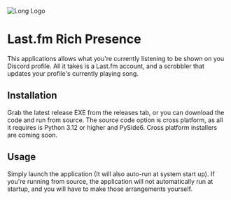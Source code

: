 ![Long Logo](https://files.catbox.moe/y4213i.png)
# Last.fm Rich Presence
This applications allows what you're currently listening to be shown on you Discord profile. All it takes is a Last.fm account, and a scrobbler that updates your profile's currently playing song.

## Installation
Grab the latest release EXE from the releases tab, or you can download the code and run from source. The source code option is cross platform, as all it requires is Python 3.12 or higher and PySide6. Cross platform installers are coming soon.

## Usage
Simply launch the application (It will also auto-run at system start up). If you're running from source, the application will not automatically run at startup, and you will have to make those arrangements yourself.
